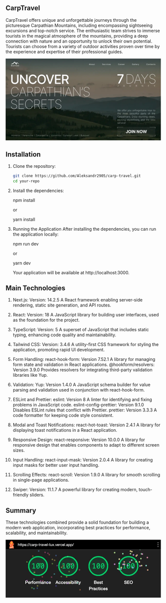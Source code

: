 ## CarpTravel

CarpTravel offers unique and unforgettable journeys through the picturesque Carpathian Mountains, including encompassing sightseeing excursions and top-notch service. The enthusiastic team strives to immerse tourists in the magical atmosphere of the mountains, providing a deep connection with nature and an opportunity to unlock their own potential. Tourists can choose from a variety of outdoor activities proven over time by the experience and expertise of their professional guides.

![CarpTravel](./public/og-image.webp)

## Installation

1. Clone the repository:

   ```bash
   git clone https://github.com/Aleksandr2905/carp-travel.git
   cd your-repo
   ```

2. Install the dependencies:

   npm install

   or

   yarn install

3. Running the Application
   After installing the dependencies, you can run the application locally:

   npm run dev

   or

   yarn dev

   Your application will be available at http://localhost:3000.

## Main Technologies

1. Next.js:
   Version: 14.2.5
   A React framework enabling server-side rendering, static site generation, and API routes.

2. React:
   Version: 18
   A JavaScript library for building user interfaces, used as the foundation for the project.

3. TypeScript:
   Version: 5
   A superset of JavaScript that includes static typing, enhancing code quality and maintainability.

4. Tailwind CSS:
   Version: 3.4.6
   A utility-first CSS framework for styling the application, promoting rapid UI development.

5. Form Handling:
   react-hook-form: Version 7.52.1
   A library for managing form state and validation in React applications.
   @hookform/resolvers: Version 3.9.0
   Provides resolvers for integrating third-party validation libraries like Yup.

6. Validation:
   Yup: Version 1.4.0
   A JavaScript schema builder for value parsing and validation used in conjunction with react-hook-form.

7. ESLint and Prettier:
   eslint: Version 8
   A linter for identifying and fixing problems in JavaScript code.
   eslint-config-prettier: Version 9.1.0
   Disables ESLint rules that conflict with Prettier.
   prettier: Version 3.3.3
   A code formatter for keeping code style consistent.

8. Modal and Toast Notifications:
   react-hot-toast: Version 2.4.1
   A library for displaying toast notifications in a React application.

9. Responsive Design:
   react-responsive: Version 10.0.0
   A library for responsive design that enables components to adapt to different screen sizes.

10. Input Handling:
    react-input-mask: Version 2.0.4
    A library for creating input masks for better user input handling.

11. Scrolling Effects:
    react-scroll: Version 1.9.0
    A library for smooth scrolling in single-page applications.

12. Swiper:
    Version: 11.1.7
    A powerful library for creating modern, touch-friendly sliders.

## Summary

These technologies combined provide a solid foundation for building a modern web application, incorporating best practices for performance, scalability, and maintainability.

![Summary](./public/lighthouse.webp)

